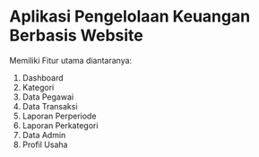 # Aplikasi Pengelolaan Keuangan Berbasis Website

Memiliki Fitur utama diantaranya:
1. Dashboard
2. Kategori
3. Data Pegawai
4. Data Transaksi
5. Laporan Perperiode
6. Laporan Perkategori
7. Data Admin
8. Profil Usaha

